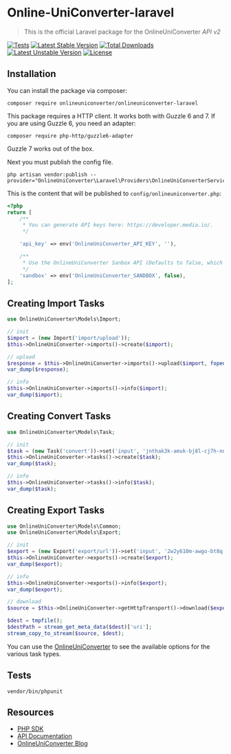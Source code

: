 Online-UniConverter-laravel
=======================

> This is the official Laravel package for the OnlineUniConverter _API v2_

[![Tests](https://github.com/Online-UniConverter/Online-UniConverter-laravel/actions/workflows/run-tests.yml/badge.svg)](https://github.com/Online-UniConverter/Online-UniConverter-laravel/actions/workflows/run-tests.yml)
[![Latest Stable Version](https://poser.pugx.org/onlineuniconverter/onlineuniconverter-laravel/v)](//packagist.org/packages/onlineuniconverter/onlineuniconverter-laravel) 
[![Total Downloads](https://poser.pugx.org/onlineuniconverter/onlineuniconverter-laravel/downloads)](//packagist.org/packages/onlineuniconverter/onlineuniconverter-laravel) 
[![Latest Unstable Version](https://poser.pugx.org/onlineuniconverter/onlineuniconverter-laravel/v/unstable)](//packagist.org/packages/onlineuniconverter/onlineuniconverter-laravel) 
[![License](https://poser.pugx.org/onlineuniconverter/onlineuniconverter-laravel/license)](//packagist.org/packages/onlineuniconverter/onlineuniconverter-laravel)

## Installation

You can install the package via composer:

    composer require onlineuniconverter/onlineuniconverter-laravel

This package requires a HTTP client. It works both with Guzzle 6 and 7. If you are using Guzzle 6, you need an adapter:

    composer require php-http/guzzle6-adapter

Guzzle 7 works out of the box.

Next you must publish the config file. 

    php artisan vendor:publish --provider="OnlineUniConverter\Laravel\Providers\OnlineUniConverterServiceProvider"

This is the content that will be published to `config/onlineuniconverter.php`:

```php
<?php
return [
    /**
     * You can generate API keys here: https://developer.media.io/.
     */

    'api_key' => env('OnlineUniConverter_API_KEY', ''),

    /**
     * Use the OnlineUniConverter Sanbox API (Defaults to false, which enables the Production API).
     */
    'sandbox' => env('OnlineUniConverter_SANDBOX', false),
];
```

Creating Import Tasks
-------------------
```php
use OnlineUniConverter\Models\Import;

// init
$import = (new Import('import/upload'));
$this->OnlineUniConverter->imports()->create($import);

// upload
$response = $this->OnlineUniConverter->imports()->upload($import, fopen(__DIR__ . '/files/单独.mov', 'r'), 'vid00084source.mov');
var_dump($response);

// info
$this->OnlineUniConverter->imports()->info($import);
var_dump($import);
```

Creating Convert Tasks
-------------------
```php
use OnlineUniConverter\Models\Task;

// init
$task = (new Task('convert'))->set('input', 'jnthak3k-amuk-bj8l-cj7h-nn1yno4jty8i')->set('output_format', 'mp4');
$this->OnlineUniConverter->tasks()->create($task);
var_dump($task);

// info
$this->OnlineUniConverter->tasks()->info($task);
var_dump($task);
```

Creating Export Tasks
-------------------
```php
use OnlineUniConverter\Models\Common;
use OnlineUniConverter\Models\Export;

// init
$export = (new Export('export/url'))->set('input', '2w2y610m-awgo-bt8q-cq2p-981fu1w1bmr0');
$this->OnlineUniConverter->exports()->create($export);
var_dump($export);

// info
$this->OnlineUniConverter->exports()->info($export);
var_dump($export);

// download
$source = $this->OnlineUniConverter->getHttpTransport()->download($export->getResult()->files[0]->url)->detach();

$dest = tmpfile();
$destPath = stream_get_meta_data($dest)['uri'];
stream_copy_to_stream($source, $dest);
```

You can use the [OnlineUniConverter](https://developer.media.io/api-introduction.html) to see the available options for the various task types.

Tests
-----------------

    vendor/bin/phpunit 

Resources
---------

* [PHP SDK](https://developer.media.io/)
* [API Documentation](https://developer.media.io/)
* [OnlineUniConverter Blog](https://developer.media.io/)
